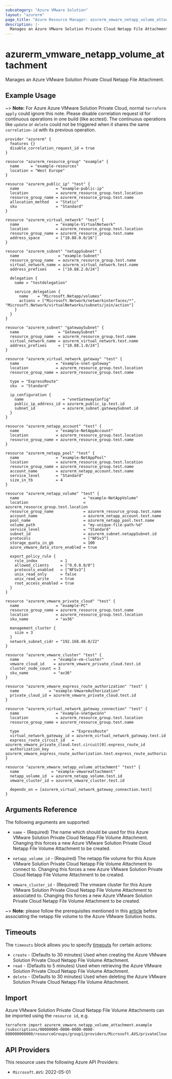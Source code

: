 ```yaml
---
subcategory: "Azure VMware Solution"
layout: "azurerm"
page_title: "Azure Resource Manager: azurerm_vmware_netapp_volume_attachment"
description: |-
  Manages an Azure VMware Solution Private Cloud Netapp File Attachment.
---
```


# azurerm_vmware_netapp_volume_attachment

Manages an Azure VMware Solution Private Cloud Netapp File Attachment.

## Example Usage

~> **Note:** For Azure Azure VMware Solution Private Cloud, normal `terraform apply` could ignore this note. Please disable correlation request id for continuous operations in one build (like acctest). The continuous operations like `update` or `delete` could not be triggered when it shares the same `correlation-id` with its previous operation.

```hcl
provider "azurerm" {
  features {}
  disable_correlation_request_id = true
}

resource "azurerm_resource_group" "example" {
  name     = "example-resources"
  location = "West Europe"
}

resource "azurerm_public_ip" "test" {
  name                = "example-public-ip"
  location            = azurerm_resource_group.test.location
  resource_group_name = azurerm_resource_group.test.name
  allocation_method   = "Static"
  sku                 = "Standard"
}

resource "azurerm_virtual_network" "test" {
  name                = "example-VirtualNetwork"
  location            = azurerm_resource_group.test.location
  resource_group_name = azurerm_resource_group.test.name
  address_space       = ["10.88.0.0/16"]
}

resource "azurerm_subnet" "netappSubnet" {
  name                 = "example-Subnet"
  resource_group_name  = azurerm_resource_group.test.name
  virtual_network_name = azurerm_virtual_network.test.name
  address_prefixes     = ["10.88.2.0/24"]

  delegation {
    name = "testdelegation"

    service_delegation {
      name    = "Microsoft.Netapp/volumes"
      actions = ["Microsoft.Network/networkinterfaces/*", "Microsoft.Network/virtualNetworks/subnets/join/action"]
    }
  }
}

resource "azurerm_subnet" "gatewaySubnet" {
  name                 = "GatewaySubnet"
  resource_group_name  = azurerm_resource_group.test.name
  virtual_network_name = azurerm_virtual_network.test.name
  address_prefixes     = ["10.88.1.0/24"]
}

resource "azurerm_virtual_network_gateway" "test" {
  name                = "example-vnet-gateway"
  location            = azurerm_resource_group.test.location
  resource_group_name = azurerm_resource_group.test.name

  type = "ExpressRoute"
  sku  = "Standard"

  ip_configuration {
    name                 = "vnetGatewayConfig"
    public_ip_address_id = azurerm_public_ip.test.id
    subnet_id            = azurerm_subnet.gatewaySubnet.id
  }
}

resource "azurerm_netapp_account" "test" {
  name                = "example-NetAppAccount"
  location            = azurerm_resource_group.test.location
  resource_group_name = azurerm_resource_group.test.name
}

resource "azurerm_netapp_pool" "test" {
  name                = "example-NetAppPool"
  location            = azurerm_resource_group.test.location
  resource_group_name = azurerm_resource_group.test.name
  account_name        = azurerm_netapp_account.test.name
  service_level       = "Standard"
  size_in_tb          = 4
}

resource "azurerm_netapp_volume" "test" {
  name                            = "example-NetAppVolume"
  location                        = azurerm_resource_group.test.location
  resource_group_name             = azurerm_resource_group.test.name
  account_name                    = azurerm_netapp_account.test.name
  pool_name                       = azurerm_netapp_pool.test.name
  volume_path                     = "my-unique-file-path-%d"
  service_level                   = "Standard"
  subnet_id                       = azurerm_subnet.netappSubnet.id
  protocols                       = ["NFSv3"]
  storage_quota_in_gb             = 100
  azure_vmware_data_store_enabled = true

  export_policy_rule {
    rule_index          = 1
    allowed_clients     = ["0.0.0.0/0"]
    protocols_enabled   = ["NFSv3"]
    unix_read_only      = false
    unix_read_write     = true
    root_access_enabled = true
  }
}

resource "azurerm_vmware_private_cloud" "test" {
  name                = "example-PC"
  resource_group_name = azurerm_resource_group.test.name
  location            = azurerm_resource_group.test.location
  sku_name            = "av36"

  management_cluster {
    size = 3
  }
  network_subnet_cidr = "192.168.48.0/22"
}

resource "azurerm_vmware_cluster" "test" {
  name               = "example-vm-cluster"
  vmware_cloud_id    = azurerm_vmware_private_cloud.test.id
  cluster_node_count = 3
  sku_name           = "av36"
}

resource "azurerm_vmware_express_route_authorization" "test" {
  name             = "example-VmwareAuthorization"
  private_cloud_id = azurerm_vmware_private_cloud.test.id
}

resource "azurerm_virtual_network_gateway_connection" "test" {
  name                = "example-vnetgwconn"
  location            = azurerm_resource_group.test.location
  resource_group_name = azurerm_resource_group.test.name

  type                       = "ExpressRoute"
  virtual_network_gateway_id = azurerm_virtual_network_gateway.test.id
  express_route_circuit_id   = azurerm_vmware_private_cloud.test.circuit[0].express_route_id
  authorization_key          = azurerm_vmware_express_route_authorization.test.express_route_authorization_key
}

resource "azurerm_vmware_netapp_volume_attachment" "test" {
  name              = "example-vmwareattachment"
  netapp_volume_id  = azurerm_netapp_volume.test.id
  vmware_cluster_id = azurerm_vmware_cluster.test.id

  depends_on = [azurerm_virtual_network_gateway_connection.test]
}
```

## Arguments Reference

The following arguments are supported:

* `name` - (Required) The name which should be used for this Azure VMware Solution Private Cloud Netapp File Volume Attachment. Changing this forces a new Azure VMware Solution Private Cloud Netapp File Volume Attachment to be created.

* `netapp_volume_id` - (Required) The netapp file volume for this Azure VMware Solution Private Cloud Netapp File Volume Attachment to connect to. Changing this forces a new Azure VMware Solution Private Cloud Netapp File Volume Attachment to be created.

* `vmware_cluster_id` - (Required) The vmware cluster for this Azure VMware Solution Private Cloud Netapp File Volume Attachment to associated to. Changing this forces a new Azure VMware Solution Private Cloud Netapp File Volume Attachment to be created.

~> **Note:** please follow the prerequisites mentioned in this [article](https://learn.microsoft.com/en-us/azure/azure-vmware/attach-azure-netapp-files-to-azure-vmware-solution-hosts?tabs=azure-portal#prerequisites) before associating the netapp file volume to the Azure VMware Solution hosts.

## Timeouts

The `timeouts` block allows you to specify [timeouts](https://www.terraform.io/language/resources/syntax#operation-timeouts) for certain actions:

* `create` - (Defaults to 30 minutes) Used when creating the Azure VMware Solution Private Cloud Netapp File Volume Attachment.
* `read` - (Defaults to 5 minutes) Used when retrieving the Azure VMware Solution Private Cloud Netapp File Volume Attachment.
* `delete` - (Defaults to 30 minutes) Used when deleting the Azure VMware Solution Private Cloud Netapp File Volume Attachment.

## Import

Azure VMware Solution Private Cloud Netapp File Volume Attachments can be imported using the `resource id`, e.g.

```shell
terraform import azurerm_vmware_netapp_volume_attachment.example /subscriptions/00000000-0000-0000-0000-000000000000/resourceGroups/group1/providers/Microsoft.AVS/privateClouds/privateCloud1/clusters/Cluster1/dataStores/datastore1
```

## API Providers
<!-- This section is generated, changes will be overwritten -->
This resource uses the following Azure API Providers:

* `Microsoft.AVS`: 2022-05-01
